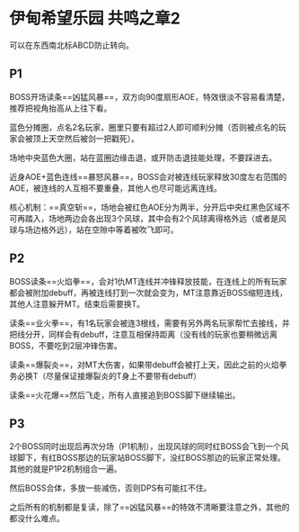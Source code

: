 # 伊甸希望乐园 共鸣之章2

可以在东西南北标ABCD防止转向。

## P1

BOSS开场读条==凶猛风暴==，双方向90度扇形AOE，特效很淡不容易看清楚，推荐把视角抬高从上往下看。

蓝色分摊圈，点名2名玩家，圈里只要有超过2人即可顺利分摊（否则被点名的玩家会被顶上天空然后被剑一把戳死）。

场地中央蓝色大圈，站在蓝圈边缘击退，或开防击退技能处理，不要踩进去。

近身AOE+蓝色连线==暴怒风暴==，BOSS会对被连线玩家释放30度左右范围的AOE，被连线的人互相不要重叠，其他人也尽可能远离连线。

核心机制：==真空斩==，场地会被红色AOE分为两半，分开后中央红黑色区域不可再踏入，场地两边会各出现3个风球，其中会有2个风球离得格外远（或者是风球与场边格外远），站在空隙中等着被吹飞即可。

## P2

BOSS读条==火焰拳==，会对1仇<Role name="tank" />MT连线并冲锋释放技能，在连线上的所有玩家都会被附加<Status :id="2250" name="头晕" />debuff，再被连线打到一次就会变为<Status :id="997" name="脑震荡" />，MT注意靠近BOSS缩短连线，其他人注意躲开MT。结束后需要换T。

读条==业火拳==，有1名玩家会被连3根线，需要有另外两名玩家帮忙去接线，并把线分开，同样会有<Status :id="2250" name="头晕" />debuff，注意互相保持距离（没有线的玩家也要稍微远离BOSS，不要吃到2层冲锋伤害。

读条==爆裂炎==，对<Role name="tank" />MT大伤害，如果带<Status :id="2250" name="头晕" />debuff会被打上天，因此之前的火焰拳务必换T（尽量保证接爆裂炎的T身上不要带有<Status :id="2250" name="头晕" />debuff）

读条==火花爆==然后飞走，所有人直接追到BOSS脚下继续输出。

## P3

2个BOSS同时出现后再次分场（P1机制），出现风球的同时红BOSS会飞到一个风球脚下，有红BOSS那边的玩家站BOSS脚下，没红BOSS那边的玩家正常处理。其他的就是P1P2机制组合一遍。

然后BOSS合体，<Role name="tank" /><Role name="healer" />多放一些减伤，否则DPS有可能扛不住。

之后所有的机制都是复读，除了==凶猛风暴==的特效不清晰要注意之外，其他的都没什么难点。